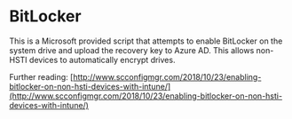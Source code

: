 # BitLocker

This is a Microsoft provided script that attempts to enable BitLocker on the system drive and upload the recovery key to Azure AD. This allows non-HSTI devices to automatically encrypt drives.

Further reading: [http://www.scconfigmgr.com/2018/10/23/enabling-bitlocker-on-non-hsti-devices-with-intune/](http://www.scconfigmgr.com/2018/10/23/enabling-bitlocker-on-non-hsti-devices-with-intune/)
